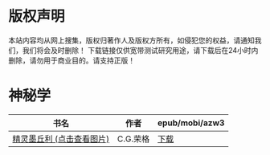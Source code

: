 # 版权声明

本站内容均从网上搜集，版权归著作人及版权方所有，如侵犯您的权益，请通知我们，我们将会及时删除！ 下载链接仅供宽带测试研究用途，请下载后在24小时内删除，请勿用于商业目的。请支持正版！

# 神秘学

| 书名 | 作者 | epub/mobi/azw3 |
| --- | --- | --- |
| [精灵墨丘利 (点击查看图片)](https://www.dushupai.com/attachment/2024/06/10/db0fce452a80ab09.jpg) | C.G.荣格 | [下载](https://url89.ctfile.com/f/31084289-1356995449-ac39af?p=8866) |
